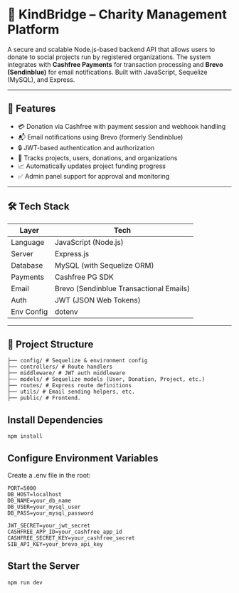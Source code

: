 # 🌟 KindBridge – Charity Management Platform

A secure and scalable Node.js-based backend API that allows users to donate to social projects run by registered organizations. The system integrates with **Cashfree Payments** for transaction processing and **Brevo (Sendinblue)** for email notifications. Built with JavaScript, Sequelize (MySQL), and Express.

---

## 🚀 Features

- 💳 Donation via Cashfree with payment session and webhook handling
- 📬 Email notifications using Brevo (formerly Sendinblue)
- 🔒 JWT-based authentication and authorization
- 🧾 Tracks projects, users, donations, and organizations
- 📈 Automatically updates project funding progress
- ✅ Admin panel support for approval and monitoring

---

## 🛠️ Tech Stack

| Layer        | Tech                                    |
|-------------|------------------------------------------|
| Language     | JavaScript (Node.js)                    |
| Server       | Express.js                              |
| Database     | MySQL (with Sequelize ORM)              |
| Payments     | Cashfree PG SDK                         |
| Email        | Brevo (Sendinblue Transactional Emails) |
| Auth         | JWT (JSON Web Tokens)                   |
| Env Config   | dotenv                                  |

---

## 📁 Project Structure
```
├── config/ # Sequelize & environment config
├── controllers/ # Route handlers
├── middleware/ # JWT auth middleware
├── models/ # Sequelize models (User, Donation, Project, etc.)
├── routes/ # Express route definitions
├── utils/ # Email sending helpers, etc.
├── public/ # Frontend.
```

## Install Dependencies
```npm install```

## Configure Environment Variables
Create a .env file in the root:
```
PORT=5000
DB_HOST=localhost
DB_NAME=your_db_name
DB_USER=your_mysql_user
DB_PASS=your_mysql_password

JWT_SECRET=your_jwt_secret
CASHFREE_APP_ID=your_cashfree_app_id
CASHFREE_SECRET_KEY=your_cashfree_secret
SIB_API_KEY=your_brevo_api_key
```

## Start the Server
```npm run dev```